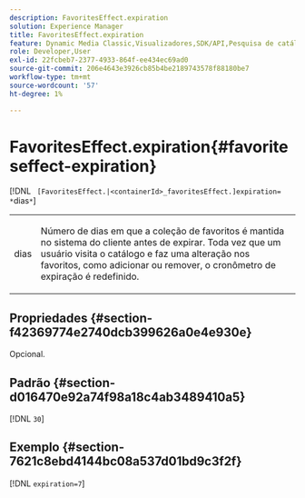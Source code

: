 ```yaml
---
description: FavoritesEffect.expiration
solution: Experience Manager
title: FavoritesEffect.expiration
feature: Dynamic Media Classic,Visualizadores,SDK/API,Pesquisa de catálogo eletrônico
role: Developer,User
exl-id: 22fcbeb7-2377-4933-864f-ee434ec69ad0
source-git-commit: 206e4643e3926cb85b4be2189743578f88180be7
workflow-type: tm+mt
source-wordcount: '57'
ht-degree: 1%

---
```


# FavoritesEffect.expiration{#favoriteseffect-expiration}

[!DNL ` [FavoritesEffect.|<containerId>_favoritesEffect.]expiration= *`dias`*`]

<table id="table_2B109D2F91E64B5382B31921C3780FA5"> 
 <tbody> 
  <tr> 
   <td colname="col1"> <p><span class="codeph"><span class="varname"> dias</span></span> </p> </td> 
   <td colname="col2"> <p> Número de dias em que a coleção de favoritos é mantida no sistema do cliente antes de expirar. Toda vez que um usuário visita o catálogo e faz uma alteração nos favoritos, como adicionar ou remover, o cronômetro de expiração é redefinido. </p> </td> 
  </tr> 
 </tbody> 
</table>

## Propriedades {#section-f42369774e2740dcb399626a0e4e930e}

Opcional.

## Padrão {#section-d016470e92a74f98a18c4ab3489410a5}

[!DNL `30`]

## Exemplo {#section-7621c8ebd4144bc08a537d01bd9c3f2f}

[!DNL `expiration=7`]
